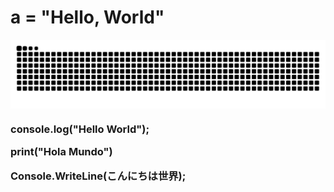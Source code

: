 # a = "Hello, World"

<p align=center><img align="center" src="https://raw.githubusercontent.com/RIMOPA/RIMOPA/output/github-contribution-grid-snake-dark.svg?palette=github-dark" /></p>

<h3>

console.log("Hello World");

print("Hola Mundo")

Console.WriteLine(こんにちは世界);
</h3>
